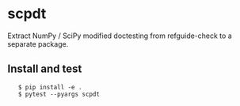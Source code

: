 # scpdt

Extract NumPy / SciPy modified doctesting from refguide-check to a separate package.


## Install and test

```
   $ pip install -e .
   $ pytest --pyargs scpdt
```
